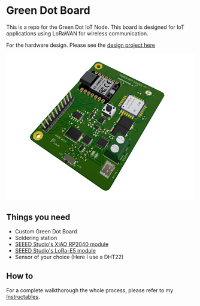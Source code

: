 # Green Dot Board
This is a repo for the Green Dot IoT Node. This board is designed for IoT applications using LoRaWAN for wireless communication.

For the hardware design. Please see the [design project here](https://www.flux.ai/collinsemasi/the-green-dot-2040e5-board)

![Green Dot Board](archive/greendot.png)

## Things you need
- Custom Green Dot Board
- Soldering station
- [SEEED Studio's XIAO RP2040 module](https://www.seeedstudio.com/XIAO-RP2040-v1-0-p-5026.html)
- [SEEED Studio's LoRa-E5 module](https://www.seeedstudio.com/LoRa-E5-Wireless-Module-p-4745.html)
- Sensor of your choice (Here I use a DHT22)

## How to
For a complete walkthorough the whole process, please refer to my [Instructables](). 
